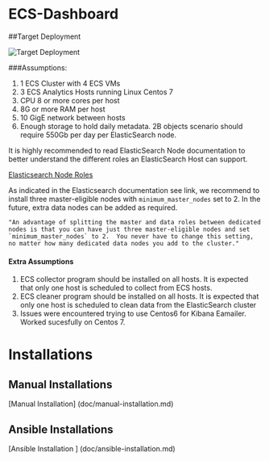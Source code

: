 ECS-Dashboard
======================


##Target Deployment

![Target Deployment](https://github.com/carone1/ecs-dashboard/blob/master/doc/images/ECSAnalyticsDeployment.png)

###Assumptions:

1. 1 ECS Cluster with 4 ECS VMs
2. 3 ECS Analytics Hosts running Linux Centos 7
3. CPU 8 or more cores per host
4. 8G or more RAM per host
5. 10 GigE network between hosts
6. Enough storage to hold daily metadata. 2B objects scenario should require 550Gb per day per ElasticSearch node.



It is highly recommended to read ElasticSearch Node documentation to better understand the different roles an ElasticSearch Host can support.

[Elasticsearch Node Roles](https://www.elastic.co/guide/en/elasticsearch/reference/2.3/modules-node.html#data-node)

As indicated in the Elasticsearch documentation see link, we recommend to install three master-eligible nodes with `minimum_master_nodes` set to 2.  In the future, extra data nodes can be added as required. 
  
	"An advantage of splitting the master and data roles between dedicated 
	nodes is that you can have just three master-eligible nodes and set
	`minimum_master_nodes` to 2.  You never have to change this setting,
	no matter how many dedicated data nodes you add to the cluster."
	
#### Extra Assumptions

1. ECS collector program should be installed on all hosts.  It is expected that only one host is scheduled to collect from ECS hosts.
2. ECS cleaner program should be installed on all hosts. It is expected that only one host is scheduled to clean data from the ElasticSearch cluster
3. Issues were encountered trying to use Centos6 for Kibana Eamailer.   Worked sucesfully on Centos 7.



# Installations

## Manual Installations

[Manual Installation] (doc/manual-installation.md)

## Ansible Installations

[Ansible Installation ] (doc/ansible-installation.md)

